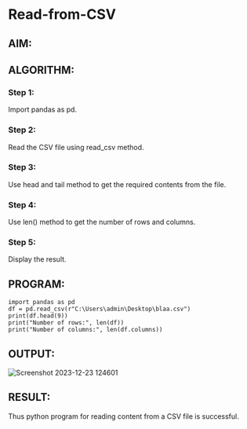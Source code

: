 # Read-from-CSV

## AIM:

## ALGORITHM:
### Step 1:
Import pandas as pd.
### Step 2:
Read the CSV file using read_csv method.
### Step 3:
Use head and tail method to get the required contents from the file.
### Step 4:
Use len() method to get the number of rows and columns.
### Step 5:
Display the result.
## PROGRAM:
```
import pandas as pd
df = pd.read_csv(r"C:\Users\admin\Desktop\blaa.csv")
print(df.head(9))
print("Number of rows:", len(df))
print("Number of columns:", len(df.columns))
```

## OUTPUT:

![Screenshot 2023-12-23 124601](https://github.com/syedfayaz3105/Read-from-CSV/assets/147144126/886de3e4-954e-4f0c-a44e-a5796dd5a949)


## RESULT:
Thus python program for reading content from a CSV file is successful.
